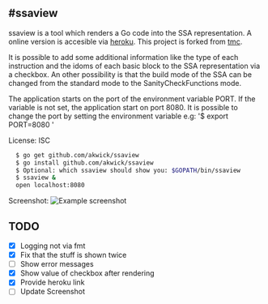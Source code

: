 #ssaview
-------

ssaview is a tool which renders a Go code into the SSA representation.
A online version is accesible via [heroku](https://powerful-earth-92559.herokuapp.com).
This project is forked from [tmc](https://github.com/tmc/ssaview).

It is possible to add some additional information like the type of each instruction and the idoms of each basic block to the SSA representation via a checkbox.
An other possibility is that the build mode of the SSA can be changed from the standard mode to the SanityCheckFunctions mode.

The application starts on the port of the environment variable PORT.
If the variable is not set, the application start on port 8080.
It is possible to change the port by setting the environment variable e.g:
'$ export PORT=8080 '

License: ISC

```sh
  $ go get github.com/akwick/ssaview
  $ go install github.com/akwick/ssaview
  $ Optional: which ssaview should show you: $GOPATH/bin/ssaview
  $ ssaview &
  open localhost:8080
```

Screenshot:
![Example screenshot](https://github.com/akwick/ssaview/raw/master/.preview.png)

## TODO

- [x] Logging not via fmt
- [x] Fix that the stuff is shown twice
- [ ] Show error messages
- [x] Show value of checkbox after rendering
- [x] Provide heroku link
- [ ] Update Screenshot
